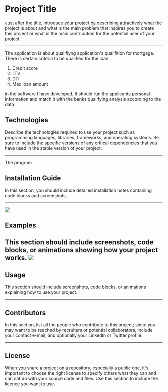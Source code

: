 # Project Title

Just after the title, introduce your project by describing attractively what the project is about and what is the main problem that inspires you to create this project or what is the main contribution for the potential user of your project.

---
The application is about qualifiyng application's qualifition for mortgage.  There is certain criteria to be qualified for the loan.
1. Credit score
2. LTV
3. DTI
4. Max loan amount 

in the software I have developed, It should run the applicants personal information and match it with the banks qualifying analysis according to the data 
## Technologies

Describe the technologies required to use your project such as programming languages, libraries, frameworks, and operating systems. Be sure to include the specific versions of any critical dependencies that you have used in the stable version of your project.

---
The program 

## Installation Guide

In this section, you should include detailed installation notes containing code blocks and screenshots.

---
![](C2_examples.png)
## Examples

This section should include screenshots, code blocks, or animations showing how your project works.
![](C2_examples.png)
---

## Usage

This section should include screenshots, code blocks, or animations explaining how to use your project.

---

## Contributors

In this section, list all the people who contribute to this project; since you may want to be reached by recruiters or potential collaborators, include your contact e-mail, and optionally your LinkedIn or Twitter profile.

---

## License

When you share a project on a repository, especially a public one, it's important to choose the right license to specify others what they can and can not do with your source code and files. Use this section to include the licence you want to use.
